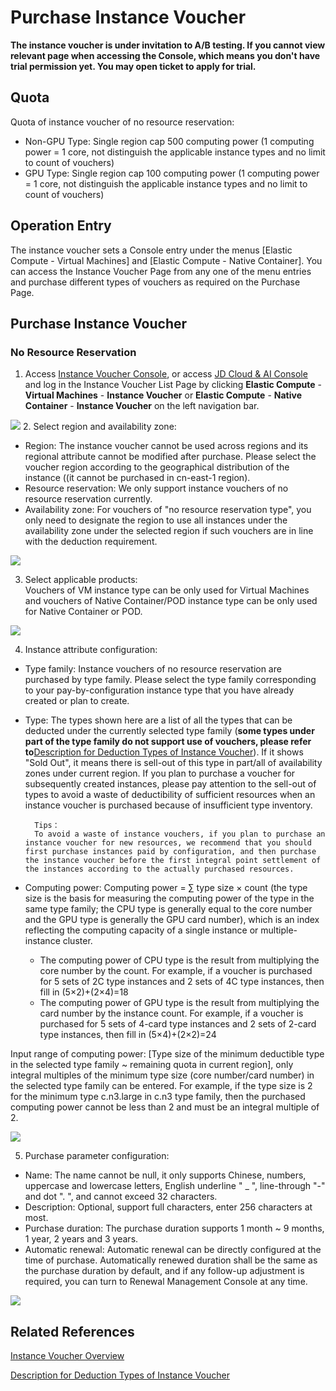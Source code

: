 # Purchase Instance Voucher 

**The instance voucher is under invitation to A/B testing. If you cannot view relevant page when accessing the Console, which means you don't have trial permission yet. You may open ticket to apply for trial.**

## Quota
Quota of instance voucher of no resource reservation:<br>
* Non-GPU Type: Single region cap 500 computing power (1 computing power = 1 core, not distinguish the applicable instance types and no limit to count of vouchers)<br>
* GPU Type: Single region cap 100 computing power (1 computing power = 1 core, not distinguish the applicable instance types and no limit to count of vouchers)<br>

## Operation Entry
The instance voucher sets a Console entry under the menus [Elastic Compute - Virtual Machines] and [Elastic Compute - Native Container]. You can access the Instance Voucher Page from any one of the menu entries and purchase different types of vouchers as required on the Purchase Page.

## Purchase Instance Voucher
### No Resource Reservation
1. Access [Instance Voucher Console](https://cns-console.jdcloud.com/host/instancevoucher/list), or access [JD Cloud & AI Console](https://console.jdcloud.com/overview) and log in the Instance Voucher List Page by clicking **Elastic Compute** - **Virtual Machines** - **Instance Voucher** or **Elastic Compute** - **Native Container** - **Instance Voucher** on the left navigation bar.<br>

![](../../../../../image/vm/iv-buy1.png)
2. Select region and availability zone:<br>
* Region: The instance voucher cannot be used across regions and its regional attribute cannot be modified after purchase. Please select the voucher region according to the geographical distribution of the instance ((it cannot be purchased in cn-east-1 region).<br>
* Resource reservation: We only support instance vouchers of no resource reservation currently.<br>
* Availability zone: For vouchers of "no resource reservation type", you only need to designate the region to use all instances under the availability zone under the selected region if such vouchers are in line with the deduction requirement.<br>

![](../../../../../image/vm/iv-buy2.png)

3. Select applicable products:<br>
Vouchers of VM instance type can be only used for Virtual Machines and vouchers of Native Container/POD instance type can be only used for Native Container or POD.<br>

![](../../../../../image/vm/iv-buy3.png)

4. Instance attribute configuration:<br>
* Type family: Instance vouchers of no resource reservation are purchased by type family. Please select the type family corresponding to your pay-by-configuration instance type that you have already created or plan to create.
* Type: The types shown here are a list of all the types that can be deducted under the currently selected type family (**some types under part of the type family do not support use of vouchers, please refer to**[Description for Deduction Types of Instance Voucher](https://docs.jdcloud.com/virtual-machines/instancevoucher-overview#user-content-2)). If it shows "Sold Out", it means there is sell-out of this type in part/all of availability zones under current region. If you plan to purchase a voucher for subsequently created instances, please pay attention to the sell-out of types to avoid a waste of deductibility of sufficient resources when an instance voucher is purchased because of insufficient type inventory.

        Tips：
        To avoid a waste of instance vouchers, if you plan to purchase an instance voucher for new resources, we recommend that you should first purchase instances paid by configuration, and then purchase the instance voucher before the first integral point settlement of the instances according to the actually purchased resources.

* Computing power:
Computing power = ∑ type size × count (the type size is the basis for measuring the computing power of the type in the same type family; the CPU type is generally equal to the core number and the GPU type is generally the GPU card number), which is an index reflecting the computing capacity of a single instance or multiple-instance cluster.
   * The computing power of CPU type is the result from multiplying the core number by the count. For example, if a voucher is purchased for 5 sets of 2C type instances and 2 sets of 4C type instances, then fill in (5×2)+(2×4)=18
   * The computing power of GPU type is the result from multiplying the card number by the instance count. For example, if a voucher is purchased for 5 sets of 4-card type instances and 2 sets of 2-card type instances, then fill in (5×4)+(2×2)=24

Input range of computing power: [Type size of the minimum deductible type in the selected type family ~ remaining quota in current region], only integral multiples of the minimum type size (core number/card number) in the selected type family can be entered. For example, if the type size is 2 for the minimum type c.n3.large in c.n3 type family, then the purchased computing power cannot be less than 2 and must be an integral multiple of 2.

![](../../../../../image/vm/iv-buy4.png)

5. Purchase parameter configuration:<br>
* Name: The name cannot be null, it only supports Chinese, numbers, uppercase and lowercase letters, English underline " _ ", line-through "-" and dot ". ", and cannot exceed 32 characters.<br>
* Description: Optional, support full characters, enter 256 characters at most.<br>
* Purchase duration: The purchase duration supports 1 month ~ 9 months, 1 year, 2 years and 3 years.
* Automatic renewal: Automatic renewal can be directly configured at the time of purchase. Automatically renewed duration shall be the same as the purchase duration by default, and if any follow-up adjustment is required, you can turn to Renewal Management Console at any time.

![](../../../../../image/vm/iv-buy5.png)

## Related References
[Instance Voucher Overview](https://docs.jdcloud.com/virtual-machines/instancevoucher-overview)

[Description for Deduction Types of Instance Voucher](https://docs.jdcloud.com/virtual-machines/instancevoucher-overview#user-content-2)

